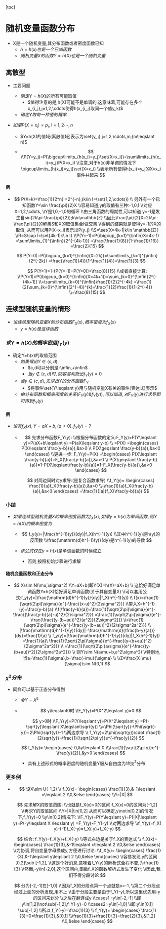 [toc]

#  随机变量函数分布

- X是一个随机变量,其分布函数或者密度函数已知
  - $h=h(x)也是一个已知函数$
  - $随机变量X的函数Y=h(X)也是一个随机变量$

## 离散型

- 主要问题

  - $确定Y=h(X)$的所有可能取值
    - $值得注意的是,h(X)可能不是单调的,这意味着,可能存在多个x_{i_j},j=1,2,\cdots使得h(x_{i_j}取同一个值y_k)$
  - $确定Y取每一种值的概率$

- $如果P(X=x_i)=p_i,i=1,2\cdots,n$

  - $Y=h(X)的值域(离散值域)表示为\set{y_j},j=1,2,\cdots,m;(m\leqslant n)$

  - $$
    \\P(Y=y_j)=P(\bigcup\limits_{h(x_i)=y_j}\set{X=x_i})=\sum\limits_{h(x_i)=y_j}P(X=x_i)
    \\注意,对于h(x)非单调的情况下\bigcup\limits_{h(x_i)=y_j}\set{X=x_i}
    \\表示所有使得h(x_i)=y_j的X=x_i事件并起来
    $$

    

#### 例

- $$
  P(X=k)=\frac{1}{2^n}
  =2^{-n},(k\in I=\set{1,2,\cdots})
  \\
  另外有一个已知函数Y=\sin \frac{\pi}{2}X
  \\容易知道,y的取值有三种:-1,0,1
  \\对应X=1,2,\cdots,
  \\Y是1,0,-1,0的循环
  \\由三角函数的周期性,可以知道
  y=-1是发生自sin(2k\pi-\frac{\pi}{2});k\in\mathbb{Z}
  \\因此\frac{\pi}{2}X=2k\pi-\frac{\pi}{2}的解集S和X的取值集合I做交集
  \\得到的结果就是使得y=-1的X的取值,
  从而可以用P(X=x_i)表示出P(y_j)
  \\S=\set{X=4k-1|k\in \mathbb{Z}}
  \\R=S\cap I=\set{4k-1|k\in I}
  \\P(Y=-1)=P(\bigcup_{k=1}^{\infin}X=4k-1)
  =\sum\limits_{1}^{\infin}{2^{-(4k-1)}}
  =\frac{\frac{1}{8}}{1-\frac{1}{16}}
  =\frac{2}{15}
  $$

  
  $$
  P(Y=0)=P(\bigcup_{k=1}^{\infin}(X=2k))=\sum\limits_{k=1}^{\infin}(2^{-2k})
  =\frac{\frac{1}{4}}{1-\frac{1}{4}}=\frac{1}{3}
  $$
  
  $$
  P(Y=1)=1-(P(Y=-1)+P(Y=0))=\frac{8}{15}
  \\或者直接计算:
  \\P(Y=1)=P(\bigcup_{k=0}^{\infin}(X=4k+1))=\sum_{k=0}^{\infin}2^{-(4k+1)}
  \\=\sum\limits_{k=0}^{\infin}\frac{1}{2}2^{-4k}
  =\frac{1}{2}\sum_{k=0}^{\infin}(2^{-4})^{k}=\frac{1}{2}\frac{1}{1-2^{-4}}
  \\=\frac{8}{15}
  $$

## 连续型随机变量的情形

- $设连续型随机变量X的分布函数F_X(x),概率密度为f_X(x)$
  - $y=h(x)是连续函数$

### $求Y=h(X)的概率密度f_Y(y)$

- 确定Y=h(x)的取值范围
  - $如果得出Y\in (c,d)$
    - $c,d可以分别是-\infin,+\infin$
    - $当y\notin(c,d)时,就容易判断出f_Y(y)=0$
  - $当y\in (c,d),先求出Y的分布函数F_Y$
    - $将事件\set{Y\leqslant y}用与随机变量X有关的事件(表达式)表示$
  - $由分布函数和概率密度的关系(F_Y(y)\& f_Y(y)),可以知道,对F_Y(y)进行求导即可得到f_Y(y)$

#### 例

- $设有f_X(x),Y=aX+b,(a\neq0),f_Y(y)=?$

  - $$
    先求分布函数F_Y(y):
    \\根据分布函数的定义:F_Y(y)=P(Y\leqslant y)=P(aX+b\leqslant y)
    =P(aX\leqslant y-b)
    \\
    =P(X)
    =\begin{cases}
    P(X\leqslant \frac{y-b}{a}),&a>0
    \\
    P(X\geqslant \frac{y-b}{a}),&a<0
    \end{cases}
    \\更进一步:
    F_Y(y)=P(X)
    =\begin{cases}
    P(X\leqslant \frac{y-b}{a})=F_X(\frac{y-b}{a}),&a>0
    \\
    P(X\geqslant \frac{y-b}{a})=1-P(X\leqslant\frac{y-b}{a})=1-F_X(\frac{y-b}{a}),&a<0
    \end{cases}
    $$

    
    $$
    对两边同时对y求导:(是复合函数求导)
    \\f_Y(y)=
    \begin{cases}
    \frac{1}{a}f_X(\frac{y-b}{a}),&a>0
    \\-\frac{1}{a}f_X(\frac{y-b}{a}),&a<0
    \end{cases}
    =\frac{1}{|a|}f_X(\frac{y-b}{a})
    $$

### 小结

- $如果连续型随机变量X的概率密度函数为f_X(x),如果y=h(x)为单调函数,则Y=h(X)的概率密度为$

  - $$
    f_y(y)=|\frac{h^{-1}(y)}{dy}|f_X(h^{-1}(y))
    \\其中h^{-1}(y)是h(y)的反函数
    \\\frac{\mathrm{d}h^{-1}(y)}{dy}是h^{-1}(y)的导数
    $$

    

  - $该公式仅在y=h(x)$是单调函数的时候成立

    - 否则,按照初始步骤进行求解

#### 随机变量函数和正态分布

- $$
  X\sim N(\mu,\sigma^2)
  \\Y=aX+b(即Y(X)=h(X)=aX+b)
  \\
  这恰好满足单调函数Y=h(X)恰好满足单调函数(关于其自变量X)
  \\可以套用公式:f_y(y)=|\frac{\mathrm{d}h^{-1}(y)}{dy}|f_X(h^{-1}(y))
  \\
  f(x)=\frac{1}{\sqrt{2\pi}\sigma}{e^{-\frac{(x-u)^2}{2\sigma^2}}}
  \\带入X=h^{-1}(y)=\frac{y-b}{a}
  \\f(\frac{y-b}{a})=\frac{1}{\sqrt{2\pi}\sigma}{e^{-\frac{(\frac{y-b}{a}-u)^2}{2\sigma^2}}}
  =\frac{1}{\sqrt{2\pi}\sigma}{e^{-\frac{\frac{(y-(b+au))^2}{a^2}}{2\sigma^2}}}
  \\=\frac{1}{\sqrt{2\pi}\sigma}{e^{-\frac{(y-(b+au))^2}{2\sigma^2a^2}}}
  \\
  |\frac{\mathrm{d}h^{-1}(y)}{dy}|=\frac{\mathrm{d}(\frac{b-y}{a})}{dy}=\frac{1}{a}
  \\
  f_y(y)=|\frac{\mathrm{d}h^{-1}(y)}{dy}|f_X(h^{-1}(y))
  =\frac{1}{a}\ \frac{1}{\sqrt{2\pi}\sigma}{e^{-\frac{(y-(b+au))^2}{2\sigma^2a^2}}}
  \\
  =\frac{1}{\sqrt{2\pi}a\sigma}{e^{-\frac{(y-(b+au))^2}{2\sigma^2a^2}}}
  \\
  则Y\sim N(a\mu+b,a^2\sigma^2)
  \\特别地,当a=\frac{1}{\sigma},b=\frac{-\mu}{\sigma}
  \\
  \\Z=\frac{X-\mu}{\sigma}\sim N(0,1)
  $$

  

### $\chi^2分布$

- 同样可以基于正态分布得到

  - $令Y=X^2$

  - $$
    y\leqslant0时
    \\F_Y(y)=P(X^2\leqslant y)=0
    $$

    
    $$
    y>0时
    \\F_Y(y)=P(Y\leqslant y)=P(X^2\leqslant y)
    =P(-\sqrt{y}\leqslant X\leqslant\sqrt{y})
    \\=\Phi(\sqrt{y})-\Phi(\sqrt{-y})=2\Phi(\sqrt{y})-1
    \\两边求导
    \\
    f_Y(y)=2\phi(\sqrt{y})\cdot \frac{1}{2\sqrt{y}}=\frac{1}{\sqrt{2\pi y}}e^{-\frac{y}{2}}
    $$
    
    $$
    f_Y(y)=
    \begin{cases}
    0,&y\leqslant 0
    \\\frac{1}{\sqrt{2\pi y}}e^{-\frac{y}{2}},&y>0
    \end{cases}
    $$

    - 具有上述形式的概率密度的随机变量Y服从自由度为1的$\chi^2$分布

  

### 更多例

- $$
  设X\sim U(-1,2)
  \\
  f_X(x)=
  \begin{cases}
  \frac{1}{3},&-1\leqslant x\leqslant 2
  \\0,&else
  \end{cases}
  \\Y=|X|
  $$

  
  $$
  先求解X的取值范围:
  \\也就是f_X(x)>0的区间
  f_X(x)>0的区间为[-1,2]
  \\再求Y的取值区间
  \\Y=|X|\in[0,2]
  从而可以确定,y\notin[0,2]的情况下,f_Y(y)=0
  \\y\in[0,2]情况下:
  \\F_Y(y)=P(Y\leqslant y)=P(|X|\leqslant y)=P(-y\leqslant X \leqslant y)
  =F_Y(y)-F_Y(-y)
  \\对两边求导
  \\f_Y(y)=f_X( y)-(-1)f_X(-y)=f_X( y)+f_X(-y)
  $$
  
  $$
  结合:
  f_Y(y)=f_X(y)+f_X(-y)
  \\等式右边是关于f_X的表达式
  \\
  f_X(x)=
  \begin{cases}
  \frac{1}{3},&-1\leqslant x\leqslant 2
  \\0,&else
  \end{cases}
  \\为协调,将自变量字母换成y,方便进行讨论:
  \\f_X(y)=
  \begin{cases}
  \frac{1}{3},&-1\leqslant y\leqslant 2
  \\0,&else
  \end{cases}
  \\容易发现,y的区间[0,2]\sub [-1,2],
  \\这是个好消息,意味着f_Y(y)的解析式全程不变,为\frac{1}{3}
  \\然而,-y\in[-2,0],这个区间内,函数f_X的函数解析式发生了变化
  \\因此,我们不得分段讨论
  $$
  
  $$
  分为[-2,-1]在[-1,0]
  \\因为f_X的分段点第一个点就是x=-1,
  \\第二个分段点经过上面的分析发现,用不上
  \\由于分段主要是由于f_Y(-y),所以这里优先用-y的区间来划分
  \\之后在翻译成y
  \\cases1:-y\in[-2,-1]
  \\即y\in[1,2]\not\sub[-1,2],f_Y(-y)=0
  \\cases2:-y\in[-1,0]
  \\即:y\in[0,1]
  \sub[-1,2]
  \\所以,f_Y(-y)=\frac{1}{3}
  \\
  f_Y(y)=
  \begin{cases}
  \frac{1}{3}+0=\frac{1}{3},&[0,1]
  \\\frac{1}{3}+\frac{1}{3}=\frac{2}{3},&[1,2]
  \\0,&else
  \end{cases}
  $$
  



